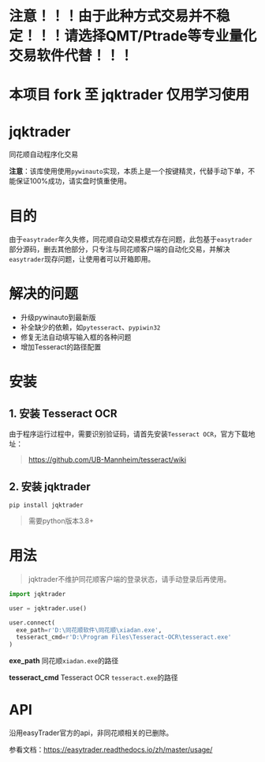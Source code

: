# 注意！！！由于此种方式交易并不稳定！！！请选择QMT/Ptrade等专业量化交易软件代替！！！

# 本项目 fork 至 jqktrader 仅用学习使用

# jqktrader

同花顺自动程序化交易

**注意**：该库使用使用`pywinauto`实现，本质上是一个按键精灵，代替手动下单，不能保证100%成功，请实盘时慎重使用。

# 目的

由于`easytrader`年久失修，同花顺自动交易模式存在问题，此包基于`easytrader`部分源码，删去其他部分，只专注与同花顺客户端的自动化交易，并解决`easytrader`现存问题，让使用者可以开箱即用。

# 解决的问题

* 升级pywinauto到最新版
* 补全缺少的依赖，如`pytesseract`、`pypiwin32`
* 修复无法自动填写输入框的各种问题
* 增加Tesseract的路径配置

# 安装

## 1. 安装 Tesseract OCR

由于程序运行过程中，需要识别验证码，请首先安装`Tesseract OCR`，官方下载地址：

> https://github.com/UB-Mannheim/tesseract/wiki

## 2. 安装 jqktrader

```
pip install jqktrader
```
> 需要python版本3.8+

# 用法

> jqktrader不维护同花顺客户端的登录状态，请手动登录后再使用。

```python
import jqktrader

user = jqktrader.use()

user.connect(
  exe_path=r'D:\同花顺软件\同花顺\xiadan.exe',
  tesseract_cmd=r'D:\Program Files\Tesseract-OCR\tesseract.exe'
)

```

**exe_path** 同花顺`xiadan.exe`的路径

**tesseract_cmd** Tesseract OCR `tesseract.exe`的路径

# API

沿用easyTrader官方的api，非同花顺相关的已删除。

参看文档：https://easytrader.readthedocs.io/zh/master/usage/


